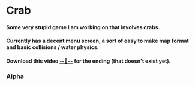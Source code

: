 # Crab
#### Some very stupid game I am working on that involves crabs.
#### Currently has a decent menu screen, a sort of easy to make map format and basic collisions / water physics.
#### Download this video [--🦀--](https://drive.google.com/file/d/1ggZPY7mvHLrhGanrTvC-nfHuj9EHLJqs/view?usp=sharing) for the ending (that doesn't exist yet).
### Alpha
